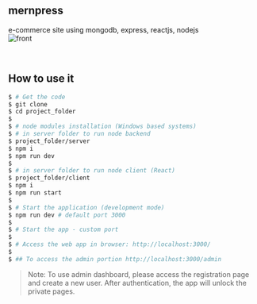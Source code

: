 ## mernpress
e-commerce site using mongodb, express, reactjs, nodejs 
<br />
![front](https://user-images.githubusercontent.com/49576577/99545288-3b09b280-29db-11eb-9bb6-7b56dcf4801e.png)


<br />

## How to use it
```bash
$ # Get the code
$ git clone 
$ cd project_folder
$
$ # node modules installation (Windows based systems)
$ # in server folder to run node backend
$ project_folder/server
$ npm i
$ npm run dev
$
$ # in server folder to run node client (React)
$ project_folder/client
$ npm i
$ npm run start
$
$ # Start the application (development mode)
$ npm run dev # default port 3000
$
$ # Start the app - custom port
$
$ # Access the web app in browser: http://localhost:3000/
$
$ ## To access the admin portion http://localhost:3000/admin
```

> Note: To use admin dashboard, please access the registration page and create a new user. After authentication, the app will unlock the private pages.

<br />

